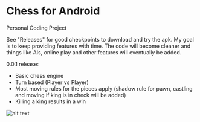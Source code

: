 # Chess for Android

Personal Coding Project

See "Releases" for good checkpoints to download and try the apk. 
My goal is to keep providing features with time. The code will become cleaner and things like AIs, online play and other features will eventually be added.

0.0.1 release:
   - Basic chess engine
   - Turn based (Player vs Player)
   - Most moving rules for the pieces apply (shadow rule for pawn, castling and moving if king is in check will be added)
   - Killing a king results in a win

![alt text](https://github.com/SomeKoder/Chess-for-Android/blob/master/app/src/main/res/drawable/screenshot.png)

 
